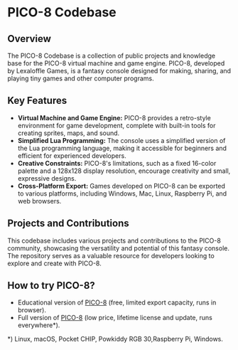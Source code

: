 # PICO-8 Codebase

## Overview
The PICO-8 Codebase is a collection of public projects and knowledge base for the PICO-8 virtual machine and game engine. PICO-8, developed by Lexaloffle Games, is a fantasy console designed for making, sharing, and playing tiny games and other computer programs.

## Key Features
- **Virtual Machine and Game Engine:** PICO-8 provides a retro-style environment for game development, complete with built-in tools for creating sprites, maps, and sound.
- **Simplified Lua Programming:** The console uses a simplified version of the Lua programming language, making it accessible for beginners and efficient for experienced developers.
- **Creative Constraints:** PICO-8's limitations, such as a fixed 16-color palette and a 128x128 display resolution, encourage creativity and small, expressive designs.
- **Cross-Platform Export:** Games developed on PICO-8 can be exported to various platforms, including Windows, Mac, Linux, Raspberry Pi, and web browsers.

## Projects and Contributions
This codebase includes various projects and contributions to the PICO-8 community, showcasing the versatility and potential of this fantasy console. The repository serves as a valuable resource for developers looking to explore and create with PICO-8.

## How to try PICO-8?
- Educational version of [PICO-8](https://www.pico-8-edu.com) (free, limited export capacity, runs in browser).
- Full version of [PICO-8](https://www.lexaloffle.com/pico-8.php) (low price, lifetime license and update, runs everywhere*).

*) Linux, macOS, Pocket CHIP, Powkiddy RGB 30,Raspberry Pi, Windows.
